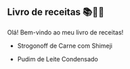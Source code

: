 ## Livro de receitas :books::woman_cook:

Olá! Bem-vindo ao meu livro de receitas!

- Strogonoff de Carne com Shimeji

- Pudim de Leite Condensado

  

